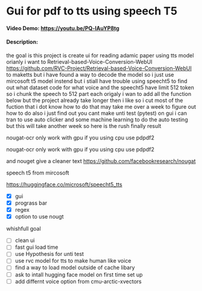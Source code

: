 # Gui for pdf to tts using speech T5
#### Video Demo:  https://youtu.be/PQ-lAuYP8tg
#### Description:
the goal is this project is  create ui for reading adamic paper using tts model
orianly i want to Retrieval-based-Voice-Conversion-WebUI https://github.com/RVC-Project/Retrieval-based-Voice-Conversion-WebUI
to maketts but i have found a way to decode the model so i just use mircosoft t5 model instend
but i stiall have trouble using speecht5 to find out what dataset code for what voice
and the speecht5 have limit 512 token so i chunk the speech to 512 part each
origaly i wan to add all the function below but the project already take longer then i like
so i cut most of the fuction that i dot know how to do that may take me over a week to figure out how to do
also i just find out you cant make unti test (pytest) on gui
i can tran to use auto clicker and some machine learning to do the auto testing but this will take another week so here is the rush finally result

nougat-ocr only work with gpu if you using cpu use pdpdf2


nougat-ocr only work with gpu if you using cpu use pdpdf2

and nouget give a cleaner text
https://github.com/facebookresearch/nougat

speech t5 from mircosoft

https://huggingface.co/microsoft/speecht5_tts

- [x] gui
- [x] prograss bar
- [x] regex
- [x] option to use nougt

whishfull goal

- [ ] clean ui
- [ ] fast gui load time
- [ ] use Hypothesis for unti test
- [ ] use rvc model for tts to make human like voice
- [ ] find a way to load model outside of cache libary
- [ ] ask to intall hugging face model on first time set up
- [ ] add differnt voice option from cmu-arctic-xvectors
